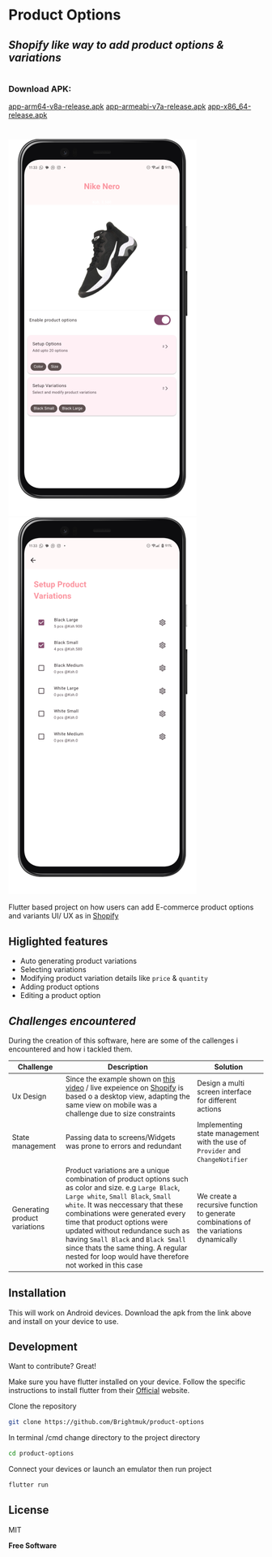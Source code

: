 # Product Options
## _Shopify like way to add product options & variations_
#
 
### Download APK: 
[app-arm64-v8a-release.apk](apk/app-arm64-v8a-release.apk)
[app-armeabi-v7a-release.apk](apk/app-armeabi-v7a-release.apk)
[app-x86_64-release.apk](apk/app-x86_64-release.apk)

#


![Home screenshot](assets/screenshots/home_screenshot.png) ![Variations screenshot](assets/screenshots/variations_screenshot.png)

Flutter based project on how users can add E-commerce product options and variants UI/ UX as in [Shopify](https://admin.shopify.com/)



## Higlighted features 

- Auto generating product variations
- Selecting variations
- Modifying product variation details like `price` & `quantity`
- Adding product options
- Editing a product option



## _Challenges encountered_
During the creation of this software, here are some of the callenges i encountered and how i tackled them.

| Challenge | Description| Solution |
| ------ | ------ |---|
|Ux Design| Since the example shown on [this video](https://www.youtube.com/watch?v=njdHCpildhE) / live expeience on  [Shopify](https://admin.shopify.com/) is based o a desktop view, adapting the same view on mobile was a challenge due to size constraints|Design a multi screen interface for different actions |
|State management| Passing data to screens/Widgets was prone to errors and redundant | Implementing state management with the use of `Provider` and `ChangeNotifier` |
|Generating product variations | Product variations are a unique combination of product options such as color and size. e.g `Large Black`, `Large white`, `Small Black`, `Small white`. It was neccessary that these combinations were generated every time that product options were updated without redundance such as having `Small Black` and `Black Small` since thats the same thing. A regular nested for loop would have therefore not worked in this case|We create a recursive function to generate combinations of the variations dynamically|


## Installation

This will work on Android devices.
Download the apk from the link above and install on your device to use.

## Development

Want to contribute? Great!

Make sure you have flutter installed on your device. Follow the specific instructions to install flutter from their  [Official](https://flutter.dev/) website.


Clone the repository

```sh
git clone https://github.com/Brightmuk/product-options
```

In terminal /cmd change directory to the project directory

```sh
cd product-options
```

Connect your devices or launch an emulator then run project

```sh
flutter run
```



## License

MIT

**Free Software**

[//]: # (These are reference links used in the body of this note and get stripped out when the markdown processor does its job. There is no need to format nicely because it shouldn't be seen. Thanks SO - http://stackoverflow.com/questions/4823468/store-comments-in-markdown-syntax)

   [dill]: <https://github.com/joemccann/dillinger>
   [git-repo-url]: <https://github.com/joemccann/dillinger.git>
   [john gruber]: <http://daringfireball.net>
   [df1]: <http://daringfireball.net/projects/markdown/>
   [markdown-it]: <https://github.com/markdown-it/markdown-it>
   [Ace Editor]: <http://ace.ajax.org>
   [node.js]: <http://nodejs.org>
   [Twitter Bootstrap]: <http://twitter.github.com/bootstrap/>
   [jQuery]: <http://jquery.com>
   [@tjholowaychuk]: <http://twitter.com/tjholowaychuk>
   [express]: <http://expressjs.com>
   [AngularJS]: <http://angularjs.org>
   [Gulp]: <http://gulpjs.com>

   [PlDb]: <https://github.com/joemccann/dillinger/tree/master/plugins/dropbox/README.md>
   [PlGh]: <https://github.com/joemccann/dillinger/tree/master/plugins/github/README.md>
   [PlGd]: <https://github.com/joemccann/dillinger/tree/master/plugins/googledrive/README.md>
   [PlOd]: <https://github.com/joemccann/dillinger/tree/master/plugins/onedrive/README.md>
   [PlMe]: <https://github.com/joemccann/dillinger/tree/master/plugins/medium/README.md>
   [PlGa]: <https://github.com/RahulHP/dillinger/blob/master/plugins/googleanalytics/README.md>
